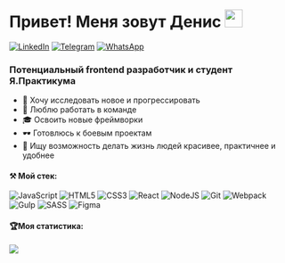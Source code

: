 <h1>Привет! Меня зовут Денис 
<img src="https://github.com/blackcater/blackcater/raw/main/images/Hi.gif" height="32"/></h1>

[![LinkedIn](https://img.shields.io/badge/linkedin-%230077B5.svg?style=for-the-badge&logo=linkedin&logoColor=white)](https://www.linkedin.com/in/gabbasovden)
[![Telegram](https://img.shields.io/badge/Telegram-2CA5E0?style=for-the-badge&logo=telegram&logoColor=white)](http://t.me/denis_gabbasov730)
[![WhatsApp](https://img.shields.io/badge/WhatsApp-25D366?style=for-the-badge&logo=whatsapp&logoColor=white)](https://wa.me/qr/ICNSYNSNGW2BJ1)

<h3>Потенциальный frontend разработчик и студент Я.Практикума</h3>

- 🔭 Хочу исследовать новое и прогрессировать
- 👯 Люблю работать в команде
- 🎓 Освоить новые фреймворки
- 🕶 Готовлюсь к боевым проектам
- 🧸 Ищу возможность делать жизнь людей красивее, практичнее и удобнее

<h4>⚒ Мой стек:</h4>

![JavaScript](https://img.shields.io/badge/javascript-%23323330.svg?style=for-the-badge&logo=javascript&logoColor=%23F7DF1E)
![HTML5](https://img.shields.io/badge/html5-%23E34F26.svg?style=for-the-badge&logo=html5&logoColor=white)
![CSS3](https://img.shields.io/badge/css3-%231572B6.svg?style=for-the-badge&logo=css3&logoColor=white)
![React](https://img.shields.io/badge/react-%2320232a.svg?style=for-the-badge&logo=react&logoColor=%2361DAFB)
![NodeJS](https://img.shields.io/badge/node.js-6DA55F?style=for-the-badge&logo=node.js&logoColor=white)
![Git](https://img.shields.io/badge/git-%23F05033.svg?style=for-the-badge&logo=git&logoColor=white)
![Webpack](https://img.shields.io/badge/webpack-%238DD6F9.svg?style=for-the-badge&logo=webpack&logoColor=black)
![Gulp](https://img.shields.io/badge/GULP-%23CF4647.svg?style=for-the-badge&logo=gulp&logoColor=white)
![SASS](https://img.shields.io/badge/SASS-hotpink.svg?style=for-the-badge&logo=SASS&logoColor=white)
![Figma](https://img.shields.io/badge/figma-%23F24E1E.svg?style=for-the-badge&logo=figma&logoColor=white)

<h4>🏆Моя статистика:</h4>

![](http://github-profile-summary-cards.vercel.app/api/cards/repos-per-language?username=Denchik730&theme=github_dark)
